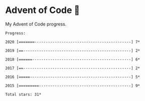 # Advent of Code :christmas_tree:
My Advent of Code progress.

	Progress:

	2020 [=======-------------------------------------------] 7*

	2019 [==------------------------------------------------] 2*

	2018 [======--------------------------------------------] 6*

	2017 [==------------------------------------------------] 2*

	2016 [=====---------------------------------------------] 5*

	2015 [=========-----------------------------------------] 9*

	Total stars: 31*
